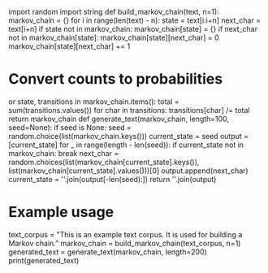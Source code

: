 import random
import string
def build_markov_chain(text, n=1):
    markov_chain = {}
    for i in range(len(text) - n):
        state = text[i:i+n]
        next_char = text[i+n]
        if state not in markov_chain:
            markov_chain[state] = {}
        if next_char not in markov_chain[state]:
            markov_chain[state][next_char] = 0
        markov_chain[state][next_char] += 1
 # Convert counts to probabilities
or state, transitions in markov_chain.items():
        total = sum(transitions.values())
        for char in transitions:
            transitions[char] /= total
return markov_chain
def generate_text(markov_chain, length=100, seed=None):
    if seed is None:
        seed = random.choice(list(markov_chain.keys()))
    current_state = seed
    output = [current_state]
 for _ in range(length - len(seed)):
        if current_state not in markov_chain:
            break
        next_char = random.choices(list(markov_chain[current_state].keys()), 
                                   list(markov_chain[current_state].values()))[0]
        output.append(next_char)
        current_state = ''.join(output[-len(seed):])
 return ''.join(output)
# Example usage
text_corpus = "This is an example text corpus. It is used for building a Markov chain."
markov_chain = build_markov_chain(text_corpus, n=1)
generated_text = generate_text(markov_chain, length=200)
print(generated_text)
